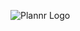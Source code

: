 ![Plannr Logo](https://github.com/nithinmanoj10/Plannr/blob/master/plannr_app/src/images/Plannr%20Banner.png?raw=true)
